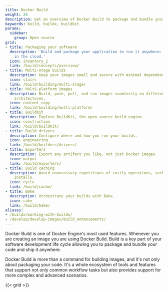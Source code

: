 ```yaml
---
title: Docker Build
weight: 20
description: Get an overview of Docker Build to package and bundle your code and ship it anywhere
keywords: build, buildx, buildkit
params:
  sidebar:
    group: Open source
grid:
- title: Packaging your software
  description: 'Build and package your application to run it anywhere: locally or
    in the cloud.'
  icon: inventory_2
  link: /build/concepts/overview/
- title: Multi-stage builds
  description: Keep your images small and secure with minimal dependencies.
  icon: stairs
  link: /build/building/multi-stage/
- title: Multi-platform images
  description: Build, push, pull, and run images seamlessly on different computer
    architectures.
  icon: content_copy
  link: /build/building/multi-platform/
- title: BuildKit
  description: Explore BuildKit, the open source build engine.
  icon: construction
  link: /build/buildkit/
- title: Build drivers
  description: Configure where and how you run your builds.
  icon: engineering
  link: /build/builders/drivers/
- title: Exporters
  description: Export any artifact you like, not just Docker images.
  icon: output
  link: /build/exporters/
- title: Build caching
  description: Avoid unnecessary repetitions of costly operations, such as package
    installs.
  icon: cycle
  link: /build/cache/
- title: Bake
  description: Orchestrate your builds with Bake.
  icon: cake
  link: /build/bake/
aliases:
- /buildx/working-with-buildx/
- /develop/develop-images/build_enhancements/
---
```


Docker Build is one of Docker Engine's most used features. Whenever you are
creating an image you are using Docker Build. Build is a key part of your
software development life cycle allowing you to package and bundle your code and
ship it anywhere.

Docker Build is more than a command for building images, and it's not only about
packaging your code. It's a whole ecosystem of tools and features that support
not only common workflow tasks but also provides support for more complex and
advanced scenarios.

{{< grid >}}
